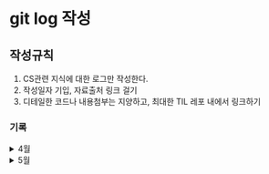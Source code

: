# git log 작성

## 작성규칙

1. CS관련 지식에 대한 로그만 작성한다.
2. 작성일자 기입, 자료출처 링크 걸기
3. 디테일한 코드나 내용첨부는 지양하고, 최대한 TIL 레포 내에서 링크하기

### 기록

<details>
<summary> 4월 </summary>
[ 20210407 ]

-   멋사 9기 세션 wireframe 툴 소개.
-   [Whimsical Wireframes](https://whimsical.com/wireframes)
-   design 툴 소개 - 맥OS Sketch, window Adobe XD?
-   해시테이블 충돌 open addressing 마크다운 정리

[ 20210408 ]

-   한 방향 연결리스트 함수들 구현 실습
-   pushFront, pushBack, popFront, popBack, search, remove함수 구현 (테스트케이스 PASS)
-   [구현 링크](https://github.com/Parkjju/TIL/blob/master/Data_structure/SinglyLinkedList.md)

[ 20210409 ]

-   한 방향 연결리스트 함수 구현 완성
-   [구현 링크](https://github.com/Parkjju/TIL/blob/master/Data_structure/SinglyLinkedList.md)

[ 20210410 ]

-   양 방향 연결리스트 함수 구현ing
-   [링크](https://github.com/Parkjju/TIL/blob/master/Data_structure/doublyLinkedList.md)

[ 20210411 ]

-   [양 방향 연결리스트 연산 구현과제 마무리](https://github.com/Parkjju/TIL/blob/master/Data_structure/doublyLinkedList.md)
-   [파이썬의 딕셔너리 - 해시테이블과 관련된 토막지식 강의](https://github.com/Parkjju/TIL/blob/master/Data_structure/pydict.md)

[ 20210412 ]

-   [classlion HTML기초 수강 및 실습 진행](https://github.com/Parkjju/likelion_TIL/blob/main/likelion_session/html2/html2.md)
-   [classlion 실습내용](https://github.com/Parkjju/likelion_TIL/blob/main/likelion_session/html2/index.html)

[ 20210413 ]

-   [classlion HTML 기초 수강 및 실습 진행 - form 태그 중심](https://github.com/Parkjju/likelion_TIL/blob/main/likelion_session/html3/html3.md)
-   [classlion bootstrap 프레임워크 이용 실습해보기](https://github.com/Parkjju/likelion_TIL/blob/main/likelion_session/bootstrap/bootstrap.md)
-   [classlion github 배포 실습](https://github.com/Parkjju/likelion_TIL/blob/main/likelion_session/git_deploy/web_hosting.md)
-   해시테이블 open addressing 구현 실습 진행중
-   트리 자료구조 기본 용어 및 표현법

[ 20210414 ]

-   [git submodule 개념 총정리 및 적용 + 실습](https://github.com/Parkjju/TIL/blob/master/Git/git_submodule.md)
-   [git fetch & git pull](https://github.com/Parkjju/TIL/blob/master/Git/git_fetch.md)
-   [멋사 html&CSS - Intro](https://github.com/Parkjju/likelion_TIL/blob/main/likelion_session/HTML%26CSS/Intro/Intro.md)
-   [멋사 html&CSS - html기초](https://github.com/Parkjju/likelion_TIL/blob/main/likelion_session/HTML%26CSS/HTML_basic/html_basic.md)
-   [멋사 html&CSS - 텍스트와 관련된 태그](https://github.com/Parkjju/likelion_TIL/blob/main/likelion_session/HTML%26CSS/html_text/text_tag.md)
-   [구름 해시테이블 open addressing 구현](https://github.com/Parkjju/TIL/blob/master/Data_structure/open_addressing.md)

[ 20210415 ]

-   HTML&CSS - 링크태그
-   HTML&CSS - 미디어태그
-   HTML&CSS - 테이블

[ 20210416 ]

-   해시테이블 과제중

[ 20210417 ]

-   노마드 코더 Javascript 시작 - why Vanilla JS?

[ 20210418 ]

-   classlion form태그 정리
-   [노마드 코더 JS #1 Theory part 마무리](https://github.com/Parkjju/TIL/blob/master/Javascript/Theory.md)

[ 20210419 ]

-   [heap 정의 및 각종 연산 내용 정리](https://github.com/Parkjju/TIL/blob/master/Data_structure/heap.md)

[ 20210421 ]

-   tree.md에 이진트리 내용 추가

[ 20210422 ]

-   JS 함수 정의하기

[ 20210423 ]

-   JS DOM 개념 이해
-   JS 함수 정의 심화 - if-else이용
-   DOM practice -> html class 관련 method 이용 - add, remove, toggle, contains..

[ 20210424 ]

-   JS todo list - 실시간 시간 업데이트하기
-   localStorage.getItem, setItem으로 유저 정보 저장하기 & 얻기

[ 20210425 ]

-   JS todo list - 목록 추가하기
-   목록 삭제하기
-   JSON이용하여 js obj와 string 서로 parse
-   js로 이미지 불러오기
-   js math모듈 이용하여 난수 생성

[ 20210426 ]

-   JS todo list 날씨정보 추가하기
-   open weather API로부터 정보 받아오기
-   weather API로부터 얻어온 지역명칭이 다름. 확인필요

[ 20210427 ]

-   todo list 폰트 추가
-   todo list reset CSS 적용 및 배경 이미지 조정

[ 20210428 ]

-   해시테이블 과제 풀이 완료 (해시 클래스 파이썬으로 구현 및 당근마켓 예제)
-   toss SLASH2021 컨퍼런스 day1 참석 - 토스 서버 인프라 부분 듣다가 포기
-   Daily CS 쌓기 시작 - Docker란?
-   멋쟁이사자처럼 netlify로 페이지 배포하기 실습 및 마크다운 정리

[ 20210429 ]

-   domain 개념정리

[ 20210430 ]

-   멋사 classlion CSS - CSS 기초, 선택자, 값과 단위 수강 및 마크다운 정리
-   nomad coders - 서버리스 개념 정리

</details>

<details>
<summary> 5월 </summary>

[ 20210501 ]

-   nomad coders - library vs framework 개념정리

[ 20210503 ]

-   자료구조 이진탐색트리의 정의
-   자료구조 이진탐색트리의 탐색 및 삭제연산
-   coursera - Google IT Support 시작 (1주차 Introduction to IT Support - What is IT?)

[ 20210504 ]

-   classlion CSS - 텍스트와 관련된 프로퍼티 수강 및 실습
-   classlion CSS - 박스 모델 수강 및 실습
-   멋쟁이사자처럼9기 - 부트스트랩 이용한 개인 페이지 배포하기 실습
-   coursera - Introduction to IT Support (survey 및 오리엔테이션 마무리)
-   nomad coders - what is API?
-   방학동안 공부할 분야 선정
    1. Java - 윤성우의 열혈자바
    2. Java/spring framework - 인프런 김영한님
    3. IT 직군에 필요한 영어지식 공부
    4. Java학습과 더불어 알고리즘 파기 (신찬수 교수님 과목 예습 완료 후 백준 로드맵 짜기)
    5. 시간 남으면 주식투자 자동 봇 만들기
    6. 네트워크 학습 - 인프런 HTTP부터
-   네이버 Tune CIC, 카카오 멜론 CIC 지원하기 위해 필요한 개발자 기술스택 정리

````
# ⛏️ Skills

---

## Backend

- Java, Groovy, Node.js
- Spring Boot, Spring MVC, Spring Batch, Spring Data JPA
- JPA, Querydsl
- Junit5, Junit4, Mockito, Spock
- Gradle
- IntelliJ, DataGrip, Visual Studio Code, Vim
- Git, Sourcetree

## DevOps

- AWS EC2, S3, RDS, CloudFront, Route 53, CodeDeploy, Beanstalk
- MySQL, MariaDB
- Jenkins
- Nginx, Tomcat
- Pinpoint, ELK Stack

## Frontend

- HTML5, CSS3(SCSS), JS(ES6)
- React
- Vue.js
- Typescript, Redux(React-redux, Redux-toolkit)

## Collaboration

- Jira & Wiki Confluence
- Upsource
- Slack
```
````

[ 20210505 ]

-   devops 개념 정리
-   coursera - history of computer 수강

[ 20210506 ]

-   우아한 Tech - Web 요청 & 응답과정 개념 정리
    -   인터넷, Web에 대한 개념
    -   HTTP란
    -   티스토리 예시를 통해 간단한 요청 및 응답과정 살피기
-   coursera - Introduction to IT 1주차 - Digital Logic
    -   문자 인코딩과 ASCII, 이진법 변환
-   힙 구현하기 실습 - 구성 및 정렬

[ 20210508 ]

-   공구 사이트 Madia designer채널 보며 클론 디자인해보기
-   coursera - 컴퓨터구조 overview
    -   이진수 실습
    -   컴퓨터구조 요약 및 학습할 부분 확인
    -   CS abstraction 개념

[ 20210509 ]

-   멋쟁이 사자처럼 UI디자인 중간점검 및 추가 계획
-   BST rotation함수

[ 20210510 ]

-   classlion 위치와 관련된 프로퍼티
    -   display
    -   flexbox - container와 item 관계
-   coursera - Introduction to Computer Hardware
-   자료구조 AVL트리의 정의
-   자료구조 AVL트리 insert, delete연산 강의 수강

[ 20210511 ]

-   coursera - Introduction to Computer Hardware
    -   Programs and Hardware
        1. RAM
        2. CPU
        3. EDB
        4. MCC
        5. Cache
        6. CPU clock, bus
-   자료구조 힙 구현 과제 마무리

[ 20210512 ]

-   Red-black트리 정리
-   2-3-4트리 정리
-   classlion HTML&CSS 마무리
-   classlion python기초 - 변수 문자형까지

[ 20210513 ]

-   프로젝트 UI디자인

[ 20210514 ]

-   노마드코더 블록체인 시리즈 총정리

[ 20210515 ]

-   프로젝트 와이어프레임 간단 정리
-   가상화폐 기술 관련 세션 진행
-   coursera - The modern computer - Components
    -   CPU
    -   Supplemental Reading for CPU architecture - 32bit vs 64bit.
    -   RAM
    -   Motherboards - 특징들
    -   Stoarge - 국제 표기법 이슈, 저장장치 타입 HDD,SDD, 하드디스크 인터페이스 SATA,PATA
    -   관련 자료 서칭 및 정리

[ 20210516 ]

-   classlion 파이썬 기초 수강
-   프로젝트 wireframe 구조 회의
-   프로젝트 UI디자인 공유

[ 20210517 ]

-   coursera 2주차
    -   power supplies
    -   mobile devices
    -   batteries and charging system (supplemental reading - inductive charging & How to maximize your batteries for iOS)
    -   peripherals - USB, gigabit, display peripheral, supplemental reading -> USB
    -   BIOS/UEFI - 정의 및 기능
    -   CMOS
    -   관련자료 서치-번역 및 정리

[ 20210518 ]

-   coursera 3주차 : OS
    -   SSH & VPN 정리

*   자료구조 BST traversal,insert,delete by merging/copying 복습

[ 20210519 ]

-   멋사 파이썬 세션 진행
-   classlion - django setting
    -   windows & MacOS 둘다 진행
    -   Mac기준 터미널 사용 실습
-   classlion - django MTV패턴 이해

[ 20210520 ]

-   union-find 자료구조 정리

[ 20210521 ]

-   gitignore정리
-   자료구조 BST구현과제 함수구현까지

[ 20210522 ]

-   자료구조 BST과제 디버깅 및 최종마무리

[ 20210524 ]

-   프로젝트 기능 구체화
-   CSS textarea resize, autocomplete, div에 링크걸기
-   TIL 웹사이트 상단 바 완성

[ 20210525 ]

-   TIL Vuepress 클론코딩 시작
    1. 상단 바, 깃헙 링크, 검색창 추가
    2. 페이지 가이드 구성
    3. 좌측 메뉴바 스크롤 추가
    4. 사이드 메뉴바 레이아웃 구성

[ 20210526 ]

-   TIL Vuepress 클론
    1. 검색창 수정완료
    2. 메인페이지 레이아웃 구성
    3. 메인페이지 padding 수정 및 타이틀 추가
    4. 폰트 수정

[ 20210527 ]

-   TIL Vuepress 클론
    1. 메인페이지 구성 완료
    2. js 파일 클릭이벤트 추가

[ 20210528 ]

-   TIL Vuepress 클론
    1. 클릭이벤트 추가하여 사이드바 전환 에니메이션 구현 관련자료 조사중

[ 20210529 ]

-   자료구조 AVL 과제 60점

[ 20210530 ]

-   자료구조 AVL 과제 만점 마무리

[ 20210531 ]

-   자료구조 graph 정리
-   coursera OS개념정리
-   coursera networking 개념정리

[ 20210601 ]

-   classlion django실습

[ 20210602 ]

-   멋사 정기세션
-   classlion django CRUD

[ 20210604 ]

-   coursera software
    -   definition of software
    -   types of software
    -   agile 방법론

[ 20210605 ]

-   software versioning

[ 20210606 ]

-   coursera
    -   programming language 분류
    -   interacting with software - managing software

[ 20210715 ]

-   jekyll 개발 완료

</details>
